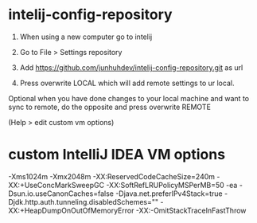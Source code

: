 # intelij-config-repository

1. When using a new computer go to intelij

2. Go to File > Settings repository 

3. Add https://github.com/junhuhdev/intelij-config-repository.git as url

4. Press overwrite LOCAL which will add remote settings to ur local.

Optional when you have done changes to your local machine and want to sync to remote, do the opposite and press overwrite REMOTE

(Help > edit custom vm options)
# custom IntelliJ IDEA VM options

-Xms1024m
-Xmx2048m
-XX:ReservedCodeCacheSize=240m
-XX:+UseConcMarkSweepGC
-XX:SoftRefLRUPolicyMSPerMB=50
-ea
-Dsun.io.useCanonCaches=false
-Djava.net.preferIPv4Stack=true
-Djdk.http.auth.tunneling.disabledSchemes=""
-XX:+HeapDumpOnOutOfMemoryError
-XX:-OmitStackTraceInFastThrow

